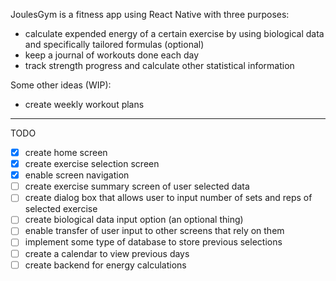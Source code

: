 JoulesGym is a fitness app using React Native with three purposes:
- calculate expended energy of a certain exercise by using biological data and specifically tailored formulas (optional)
- keep a journal of workouts done each day
- track strength progress and calculate other statistical information

Some other ideas (WIP):
- create weekly workout plans

------------------------------------------------------------------------------------------------------------------------
TODO
- [x] create home screen
- [x] create exercise selection screen
- [x] enable screen navigation
- [ ] create exercise summary screen of user selected data
- [ ] create dialog box that allows user to input number of sets and reps of selected exercise
- [ ] create biological data input option (an optional thing)
- [ ] enable transfer of user input to other screens that rely on them
- [ ] implement some type of database to store previous selections
- [ ] create a calendar to view previous days
- [ ] create backend for energy calculations
